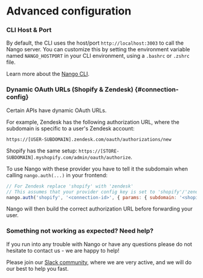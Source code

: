 # Advanced configuration

### CLI Host & Port

By default, the CLI uses the host/port `http://localhost:3003` to call the Nango server. You can customize this by setting the environment variable named `NANGO_HOSTPORT` in your CLI environment, using a `.bashrc` or `.zshrc` file.

Learn more about the [Nango CLI](cli).

### Dynamic OAuth URLs (Shopify & Zendesk) {#connection-config}

Certain APIs have dynamic OAuth URLs.

For example, Zendesk has the following authorization URL, where the subdomain is specific to a user's Zendesk account:
```
https://[USER-SUBDOMAIN].zendesk.com/oauth/authorizations/new
```

Shopify has the same setup: `https://[STORE-SUBDOMAIN].myshopify.com/admin/oauth/authorize`.

To use Nango with these provider you have to tell it the subdomain when calling `nango.auth(...)` in your frontend:
```javascript
// For Zendesk replace 'shopify' with 'zendesk'
// This assumes that your provider config key is set to 'shopify'/'zendesk'
nango.auth('shopify', '<connection-id>', { params: { subdomain: '<shopify-subdomain>'}})
```

Nango will then build the correct authorization URL before forwarding your user.

### Something not working as expected? Need help?
If you run into any trouble with Nango or have any questions please do not hesitate to contact us -  we are happy to help!

Please join our [Slack community](https://nango.dev/slack), where we are very active, and we will do our best to help you fast.